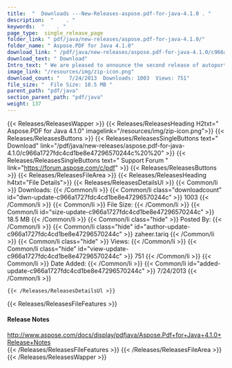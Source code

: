 ```yaml
---
title:  "  Downloads ---New-Releases-aspose.pdf-for-java-4.1.0 . " 
description:  "    . " 
keywords:  "    . " 
page_type:  single_release_page
folder_link: " pdf/java/new-releases/aspose.pdf-for-java-4.1.0/"
folder_name: " Aspose.PDF for Java 4.1.0"
download_link: " /pdf/java/new-releases/aspose.pdf-for-java-4.1.0/c966a1727fdc4cd1be8e47296570244c"
download_text: " Download"
Intro_text: " We are pleased to announce the second release of autoported Aspose.Pdf for Java...."
image_link: "/resources/img/zip-icon.png"
download_count: "   7/24/2013  Downloads: 1003  Views: 751"
file_size: "  File Size: 18.5 MB "
parent_path: "pdf/java"
section_parent_path: "pdf/java"
weight: 137
---
```


{{< Releases/ReleasesWapper >}}
  {{< Releases/ReleasesHeading H2txt=" Aspose.PDF for Java 4.1.0" imagelink="/resources/img/zip-icon.png">}}
  {{< Releases/ReleasesButtons >}}
    {{< Releases/ReleasesSingleButtons text=" Download" link="/pdf/java/new-releases/aspose.pdf-for-java-4.1.0/c966a1727fdc4cd1be8e47296570244c%20%20" >}}
    {{< Releases/ReleasesSingleButtons text=" Support Forum " link="https://forum.aspose.com/c/pdf" >}}
  {{< Releases/ReleasesButtons >}}
  {{< Releases/ReleasesFileArea >}}
    {{< Releases/ReleasesHeading h4txt="File Details">}}
    {{< Releases/ReleasesDetailsUl >}}
            {{< Common/li  >}} Downloads: {{< /Common/li >}} 
      {{< Common/li class="downloadcount" id="dwn-update-c966a1727fdc4cd1be8e47296570244c" >}} 1003 {{< /Common/li >}} 
      {{< Common/li  >}} File Size: {{< /Common/li >}} 
      {{< Common/li id="size-update-c966a1727fdc4cd1be8e47296570244c" >}} 18.5 MB {{< /Common/li >}} 
      {{< Common/li  class="hide" >}} Posted By: {{< /Common/li >}} 
      {{< Common/li class="hide" id="author-update-c966a1727fdc4cd1be8e47296570244c" >}} zaheer.tariq {{< /Common/li >}} 
      {{< Common/li class="hide"  >}} Views: {{< /Common/li >}} 
      {{< Common/li class="hide" id="view-update-c966a1727fdc4cd1be8e47296570244c" >}} 751 {{< /Common/li >}} 
      {{< Common/li  >}} Date Added: {{< /Common/li >}} 
      {{< Common/li id="added-update-c966a1727fdc4cd1be8e47296570244c" >}} 7/24/2013 {{< /Common/li >}} 

    {{< /Releases/ReleasesDetailsUl >}}

  {{< Releases/ReleasesFileFeatures >}}
      <h4>Release Notes</h4><div><a href="http://www.aspose.com/docs/display/pdfjava/Aspose.Pdf+for+Java+4.1.0+Release+Notes">http://www.aspose.com/docs/display/pdfjava/Aspose.Pdf+for+Java+4.1.0+Release+Notes</a></div>
  {{< /Releases/ReleasesFileFeatures >}}
 {{< /Releases/ReleasesFileArea >}}
{{< /Releases/ReleasesWapper >}}


